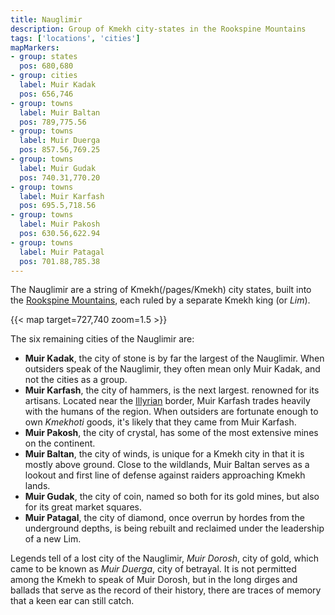```yaml
---
title: Nauglimir
description: Group of Kmekh city-states in the Rookspine Mountains
tags: ['locations', 'cities']
mapMarkers:
- group: states
  pos: 680,680
- group: cities
  label: Muir Kadak
  pos: 656,746
- group: towns
  label: Muir Baltan
  pos: 789,775.56
- group: towns
  label: Muir Duerga
  pos: 857.56,769.25
- group: towns
  label: Muir Gudak
  pos: 740.31,770.20
- group: towns
  label: Muir Karfash
  pos: 695.5,718.56
- group: towns
  label: Muir Pakosh
  pos: 630.56,622.94
- group: towns
  label: Muir Patagal
  pos: 701.88,785.38
---
```


The Nauglimir are a string of Kmekh(/pages/Kmekh) city states, built into the [Rookspine Mountains](/pages/Rookspine-Mountains), each ruled by a separate Kmekh king (or _Lim_).

{{< map target=727,740 zoom=1.5 >}}

The six remaining cities of the Nauglimir are:

- **Muir Kadak**, the city of stone is by far the largest of the Nauglimir. When
  outsiders speak of the Nauglimir, they often mean only Muir Kadak, and not the
  cities as a group.
- **Muir Karfash**, the city of hammers, is the next largest. renowned for its
  artisans. Located near the [Illyrian](/pages/Illyria) border, Muir Karfash
  trades heavily with the humans of the region. When outsiders are fortunate
  enough to own _Kmekhoti_ goods, it's likely that they came from Muir Karfash.
- **Muir Pakosh**, the city of crystal, has some of the most extensive mines on
  the continent.
- **Muir Baltan**, the city of winds, is unique for a Kmekh city in that it is
  mostly above ground. Close to the wildlands, Muir Baltan serves as a lookout and
  first line of defense against raiders approaching Kmekh lands.
- **Muir Gudak**, the city of coin, named so both for its gold mines, but also
  for its great market squares.
- **Muir Patagal**, the city of diamond, once overrun by hordes from the
  underground depths, is being rebuilt and reclaimed under the leadership of a
  new Lim.

Legends tell of a lost city of the Nauglimir, _Muir Dorosh_, city of gold, which
came to be known as _Muir Duerga_, city of betrayal. It is not permitted among
the Kmekh to speak of Muir Dorosh, but in the long dirges and ballads that serve
as the record of their history, there are traces of memory that a keen ear can
still catch.

